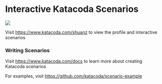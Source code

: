 # Interactive Katacoda Scenarios

[![](http://shields.katacoda.com/katacoda/shuanz/count.svg)](https://www.katacoda.com/shuanz "Get your profile on Katacoda.com")

Visit https://www.katacoda.com/shuanz to view the profile and interactive scenarios

### Writing Scenarios
Visit https://www.katacoda.com/docs to learn more about creating Katacoda scenarios

For examples, visit https://github.com/katacoda/scenario-example
